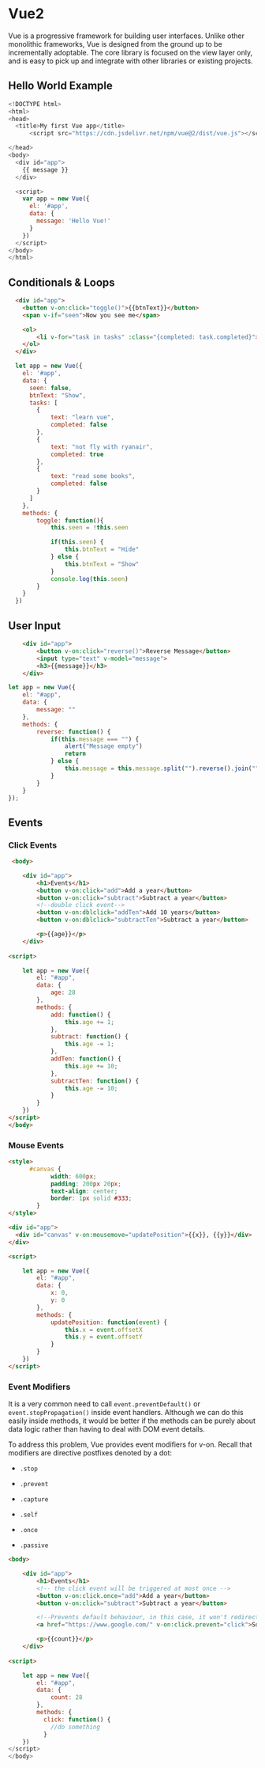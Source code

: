 # Vue2

Vue is a progressive framework for building user interfaces. Unlike other monolithic frameworks, Vue is designed from the ground up to be incrementally adoptable. The core library is focused on the view layer only, and is easy to pick up and integrate with other libraries or existing projects.

## Hello World Example

```js
<!DOCTYPE html>
<html>
<head>
  <title>My first Vue app</title>
      <script src="https://cdn.jsdelivr.net/npm/vue@2/dist/vue.js"></script>

</head>
<body>
  <div id="app">
    {{ message }}
  </div>

  <script>
    var app = new Vue({
      el: '#app',
      data: {
        message: 'Hello Vue!'
      }
    })
  </script>
</body>
</html>

```

## Conditionals & Loops

```html
  <div id="app">
    <button v-on:click="toggle()">{{btnText}}</button>
    <span v-if="seen">Now you see me</span>

    <ol>
        <li v-for="task in tasks" :class="{completed: task.completed}">{{task.text}}</li>
    </ol>
  </div>
```

```js
  let app = new Vue({
    el: '#app',
    data: {
      seen: false,
      btnText: "Show",
      tasks: [
        {
            text: "learn vue",
            completed: false
        },
        {
            text: "not fly with ryanair",
            completed: true
        },        
        {
            text: "read some books",
            completed: false
        }
      ]
    },
    methods: {
        toggle: function(){
            this.seen = !this.seen

            if(this.seen) {
                this.btnText = "Hide"
            } else {
                this.btnText = "Show"
            }
            console.log(this.seen)
        }
    } 
  })
```

## User Input

```html
    <div id="app">
        <button v-on:click="reverse()">Reverse Message</button>
        <input type="text" v-model="message">
        <h3>{{message}}</h3>
    </div>
```

```js
let app = new Vue({
    el: "#app",
    data: {
        message: ""
    },
    methods: {
        reverse: function() {
            if(this.message === "") {
                alert("Message empty")
                return
            } else {
                this.message = this.message.split("").reverse().join("");
            }
        }
    }
});
```

## Events


### Click Events

```html
 <body>

    <div id="app">
        <h1>Events</h1>
        <button v-on:click="add">Add a year</button>
        <button v-on:click="subtract">Subtract a year</button>
        <!--double click event-->
        <button v-on:dblclick="addTen">Add 10 years</button>
        <button v-on:dblclick="subtractTen">Subtract a year</button>

        <p>{{age}}</p>
    </div>
    
<script>

    let app = new Vue({
        el: "#app",
        data: {
            age: 28
        },
        methods: {
            add: function() {
                this.age += 1;
            },
            subtract: function() {
                this.age -= 1;
            },
            addTen: function() {
                this.age += 10;
            },
            subtractTen: function() {
                this.age -= 10;
            }
        }
    })
</script>
</body>
```

### Mouse Events


```html
<style>
      #canvas {
            width: 600px;
            padding: 200px 20px;
            text-align: center;
            border: 1px solid #333;
        }
</style>

<div id="app">
  <div id="canvas" v-on:mousemove="updatePosition">{{x}}, {{y}}</div>
</div>

<script>

    let app = new Vue({
        el: "#app",
        data: {
            x: 0,
            y: 0
        },
        methods: {
            updatePosition: function(event) {
                this.x = event.offsetX
                this.y = event.offsetY
            }
        }
    })
</script>
```

### Event Modifiers

It is a very common need to call `event.preventDefault()` or `event.stopPropagation()` inside event handlers. Although we can do this easily inside methods, it would be better if the methods can be purely about data logic rather than having to deal with DOM event details.

To address this problem, Vue provides event modifiers for v-on. Recall that modifiers are directive postfixes denoted by a dot:

* `.stop`

* `.prevent`

* `.capture`

* `.self`

* `.once`

* `.passive`

```html
<body>

    <div id="app">
        <h1>Events</h1>
        <!-- the click event will be triggered at most once -->
        <button v-on:click.once="add">Add a year</button>
        <button v-on:click="subtract">Subtract a year</button>

        <!--Prevents default behaviour, in this case, it won't redirect you to page url, it will just perform the click function-->
        <a href="https://www.google.com/" v-on:click.prevent="click">Some website</a>

        <p>{{count}}</p>
    </div>
    
<script>

    let app = new Vue({
        el: "#app",
        data: {
            count: 28
        },
        methods: {
          click: function() {
            //do something
          }
    })
</script>
</body>
```